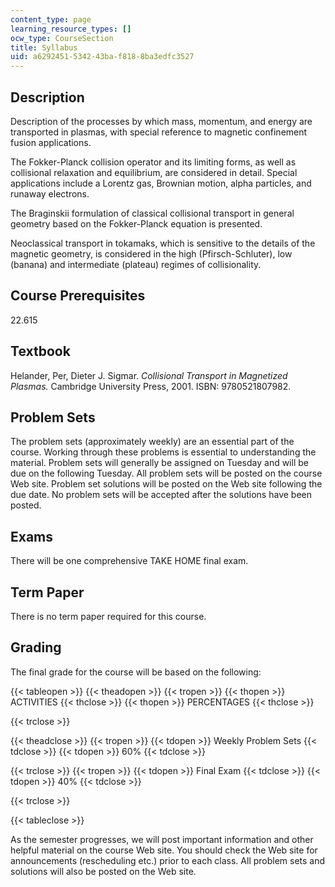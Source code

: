 ```yaml
---
content_type: page
learning_resource_types: []
ocw_type: CourseSection
title: Syllabus
uid: a6292451-5342-43ba-f818-8ba3edfc3527
---
```


Description
-----------

Description of the processes by which mass, momentum, and energy are transported in plasmas, with special reference to magnetic confinement fusion applications.

The Fokker-Planck collision operator and its limiting forms, as well as collisional relaxation and equilibrium, are considered in detail. Special applications include a Lorentz gas, Brownian motion, alpha particles, and runaway electrons.

The Braginskii formulation of classical collisional transport in general geometry based on the Fokker-Planck equation is presented.

Neoclassical transport in tokamaks, which is sensitive to the details of the magnetic geometry, is considered in the high (Pfirsch-Schluter), low (banana) and intermediate (plateau) regimes of collisionality.

Course Prerequisites
--------------------

22.615

Textbook
--------

Helander, Per, Dieter J. Sigmar. _Collisional Transport in Magnetized Plasmas._ Cambridge University Press, 2001. ISBN: 9780521807982.

Problem Sets
------------

The problem sets (approximately weekly) are an essential part of the course. Working through these problems is essential to understanding the material. Problem sets will generally be assigned on Tuesday and will be due on the following Tuesday. All problem sets will be posted on the course Web site. Problem set solutions will be posted on the Web site following the due date. No problem sets will be accepted after the solutions have been posted.

Exams
-----

There will be one comprehensive TAKE HOME final exam.

Term Paper
----------

There is no term paper required for this course.

Grading
-------

The final grade for the course will be based on the following:

{{< tableopen >}}
{{< theadopen >}}
{{< tropen >}}
{{< thopen >}}
ACTIVITIES
{{< thclose >}}
{{< thopen >}}
PERCENTAGES
{{< thclose >}}

{{< trclose >}}

{{< theadclose >}}
{{< tropen >}}
{{< tdopen >}}
Weekly Problem Sets
{{< tdclose >}}
{{< tdopen >}}
60%
{{< tdclose >}}

{{< trclose >}}
{{< tropen >}}
{{< tdopen >}}
Final Exam
{{< tdclose >}}
{{< tdopen >}}
40%
{{< tdclose >}}

{{< trclose >}}

{{< tableclose >}}

As the semester progresses, we will post important information and other helpful material on the course Web site. You should check the Web site for announcements (rescheduling etc.) prior to each class. All problem sets and solutions will also be posted on the Web site.